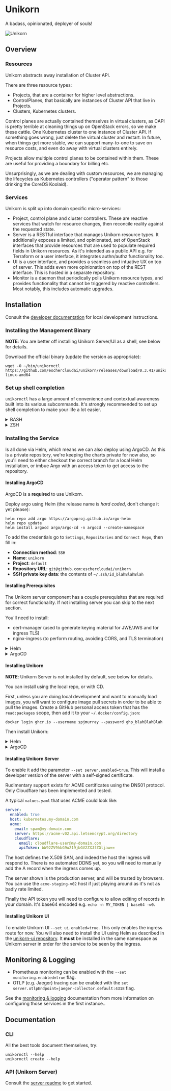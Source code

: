 # Unikorn

A badass, opinionated, deployer of souls!

![Unikorn](https://github.com/eschercloudai/unikorn/blob/6e51f1f10b69de0f069f3a858af432894de45723/docs/unikornapi.png)

## Overview

### Resources

Unikorn abstracts away installation of Cluster API.

There are three resource types:

* Projects, that are a container for higher level abstractions.
* ControlPlanes, that basically are instances of Cluster API that live in Projects.
* Clusters, Kubernetes clusters.

Control planes are actually contained themselves in virtual clusters, as CAPI is pretty terrible at cleaning things up on OpenStack errors, so we make these cattle.
One Kubernetes cluster to one instance of Cluster API.
If something goes wrong, just delete the virtual cluster and restart.
In future, when things get more stable, we can support many-to-one to save on resource costs, and even do away with virtual clusters entirely.

Projects allow multiple control planes to be contained within them.
These are useful for providing a boundary for billing etc.

Unsurprisingly, as we are dealing with custom resources, we are managing the lifecycles as Kubernetes controllers ("operator pattern" to those drinking the CoreOS Koolaid).

### Services

Unikorn is split up into domain specific micro-services:

* Project, control plane and cluster controllers.
  These are reactive services that watch for resource changes, then reconcile reality against the requested state.
* Server is a RESTful interface that manages Unikorn resource types.
  It additionally exposes a limited, and opinionated, set of OpenStack interfaces that provide resources that are used to populate required fields in Unikorn resources.
  As it's intended as a public API e.g. for Terraform or a user interface, it integrates authn/authz functionality too.
* UI is a user interface, and provides a seamless and intuative UX on top of server.
  This adds even more opinionation on top of the REST interface.
  This is hosted in a separate repository.
* Monitor is a daemon that periodically polls Unikorn resource types, and provides functionality that cannot be triggered by reactive controllers.
  Most notably, this includes automatic upgrades.

## Installation

Consult the [developer documentation](DEVELOPER.md) for local development instructions.

### Installing the Management Binary

**NOTE**: You are better off installing Unikorn Server/UI as a shell, see below for details.

Download the official binary (update the version as appropriate):

```shell
wget -O ~/bin/unikornctl https://github.com/eschercloudai/unikorn/releases/download/0.3.41/unikornctl-linux-amd64
```

### Set up shell completion

`unikornctl` has a large amount of convenience and contextual awareness built into its various subcommands.  It's strongly recommended to set up shell completion to make your life a lot easier.

<details>
<summary>BASH</summary>

```shell
export TEMP=$(mktemp)
unikornctl completion bash > ${TEMP}
source ${TEMP}
```

For the more adventurous, you can add it to `/etc/bash_completion.d/` or whatever you use.
</details>

<details>
<summary>ZSH</summary>

With zsh, the [recommendation](https://jzelinskie.com/posts/dont-recommend-sourcing-shell-completion/) is to do the following:

```shell
autoload -U +X compinit && compinit
unikornctl completion zsh > $fpath/_unikornctl
```

If you have a set of existing paths in `$fpath`, create the `_unikornctl` in your own custom completion function directory.  For example, if you had custom functions in `~/.zshfunc` then you would add the following to your `~/.zshenv`:

```
fpath=( ~/.zshfunc "${fpath[@]}" )
```

And then redirect the output of `unikornctl completion zsh` to `~/.zshfunc/_unikornctl`.
</details>

### Installing the Service

Is all done via Helm, which means we can also deploy using ArgoCD.
As this is a private repository, we're keeping the charts private for now also, so you'll need to either checkout the correct branch for a local Helm installation, or imbue Argo with an access token to get access to the repository.

#### Installing ArgoCD

ArgoCD is a **required** to use Unikorn.

Deploy argo using Helm (the release name is _hard coded_, don't change it yet please):

```
helm repo add argo https://argoproj.github.io/argo-helm
helm repo update
helm install argocd argo/argo-cd -n argocd --create-namespace
```

To add the credentials go to `Settings`, `Repositories` and `Connect Repo`, then fill in:

* **Connection method**: `SSH`
* **Name**: `unikorn`
* **Project**: `default`
* **Repository URL**: `git@github.com:eschercloudai/unikorn`
* **SSH private key data**: the contents of `~/.ssh/id_blahBlahBlah`

#### Installing Prerequisites

The Unikorn server component has a couple prerequisites that are required for correct functionality.
If not installing server you can skip to the next section.

You'll need to install:

* cert-manager (used to generate keying material for JWE/JWS and for ingress TLS)
* nginx-ingress (to perform routing, avoiding CORS, and TLS termination)

<details>
<summary>Helm</summary>

```shell
helm repo add jetstack https://charts.jetstack.io
helm repo add nginx https://helm.nginx.com/stable
helm repo update
helm install cert-manager jetstack/cert-manager -v v1.10.1 -n cert-manager --create-namespace
helm install nginx-ingress nginx/nginx-ingress -v 0.16.1 -n nginx-ingress --create-namespace
```
</details>

<details>
<summary>ArgoCD</summary>

```yaml
apiVersion: argoproj.io/v1alpha1
kind: Application
metadata:
  name: cert-manager
  namespace: argocd
spec:
  project: default
  source:
    chart: cert-manager
    helm:
      parameters:
      - name: installCRDs
        value: "true"
      releaseName: cert-manager
    repoURL: https://charts.jetstack.io
    targetRevision: v1.10.1
  destination:
    name: in-cluster
    namespace: cert-manager
  syncPolicy:
    automated:
      prune: true
      selfHeal: true
    syncOptions:
    - CreateNamespace=true
---
apiVersion: argoproj.io/v1alpha1
kind: Application
metadata:
  name: nginx-ingress
  namespace: argocd
spec:
  project: default
  source:
    chart: nginx-ingress
    helm:
      parameters:
      - name: controller.service.httpPort.enable
        value: "false"
      releaseName: nginx-ingress
    repoURL: https://helm.nginx.com/stable
    targetRevision: 0.16.1
  destination:
    name: in-cluster
    namespace: nginx-ingress
  syncPolicy:
    automated:
      prune: true
      selfHeal: true
    syncOptions:
    - CreateNamespace=true
```
</details>

#### Installing Unikorn

**NOTE**: Unikorn Server is not installed by default, see below for details.

You can install using the local repo, or with CD.

First, unless you are doing local development and want to manually load images, you will want to configure image pull secrets in order to be able to pull the images.
Create a GitHub personal access token that has the `read:packages` scope, then add it to your `~/.docker/config.json`:

```
docker login ghcr.io --username spjmurray --password ghp_blahBlahBlah
```

Then install Unikorn:

<details>
<summary>Helm</summary>

```shell
helm install unikorn charts/unikorn --namespace unikorn --create-namespace --set dockerConfig=$(base64 -w0 ~/.docker/config.json)
```
</details>

<details>
<summary>ArgoCD</summary>

```yaml
apiVersion: argoproj.io/v1alpha1
kind: Application
metadata:
  name: unikorn
  namespace: argocd
spec:
  project: default
  source:
    path: charts/unikorn
    repoURL: git@github.com:eschercloudai/unikorn
    targetRevision: 0.3.41
    helm:
      parameters:
      - name: dockerConfig
        value: # output of "base64 -w0 ~/.docker/config.json"
  destination:
    namespace: unikorn
    server: https://kubernetes.default.svc
  syncPolicy:
    automated:
      prune: true
      selfHeal: true
    syncOptions:
    - CreateNamespace=true
```
</details>

#### Installing Unikorn Server

To enable it add the parameter `--set server.enabled=true`.
This will install a developer version of the server with a self-signed certificate.

Rudimentary support exists for ACME certificates using the DNS01 protocol.
Only Cloudflare has been implemented and tested.

A typical `values.yaml` that uses ACME could look like:

```yaml
server:
  enabled: true
  host: kubernetes.my-domain.com
  acme:
    email: spam@my-domain.com
    server: https://acme-v02.api.letsencrypt.org/directory
    cloudflare:
      email: cloudflare-user@my-domain.com
      apiToken: bW92ZV9hbG9uZ19jbGV2ZXJfZGljaw==
```

The host defines the X.509 SAN, and indeed the host the Ingress will respond to.
There is no automated DDNS yet, so you will need to manually add the A record when the ingress comes up.

The server shown is the production server, and will be trusted by browsers.
You can use the `acme-staging-v02` host if just playing around as it's not as badly rate limited.

Finally the API token you will need to configure to allow editing of records in your domain.
It's base64 encoded e.g. `echo -n MY_TOKEN | base64 -w0`.

#### Installing Unikorn UI

To enable Unikorn UI `--set ui.enabled=true`.
This only enables the ingress route for now.
You will also need to install the UI using Helm as described in the [unikorn-ui repository](https://github.com/eschercloudai/unikorn-ui).
It **must** be installed in the same namespace as Unikorn server in order for the service to be seen by the Ingress.

## Monitoring & Logging

* Prometheus monitoring can be enabled with the `--set monitoring.enabled=true` flag.
* OTLP (e.g. Jaeger) tracing can be enabled with the `set server.otlpEndpoint=jaeger-collector.default:4318` flag.

See the [monitoring & logging](docs/monitoring.md) documentation from more information on configuring those services in the first instance..

## Documentation

### CLI

All the best tools document themselves, try:

```shell
unikornctl --help
unikornctl create --help
```

### API (Unikorn Server)

Consult the [server readme](pkg/server/README.md) to get started.
